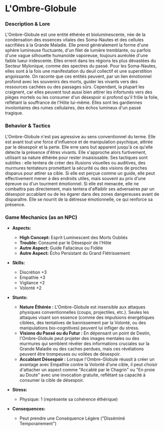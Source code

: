 # L'Ombre-Globule

### Description & Lore
L'Ombre-Globule est une entité éthérée et bioluminescente, née de la condensation des essences vitales des Soma-Nautes et des cellules sacrifiées à la Grande Maladie. Elle prend généralement la forme d'une sphère lumineuse fluctuante, d'un filet de lumière tremblante, ou parfois d'une vague silhouette humanoïde vaporeuse, toujours auréolée d'une faible lueur iridescente. Elles errent dans les régions les plus dévastées du Secteur Mylonique, comme des spectres du passé. Pour les Soma-Nautes, elles sont à la fois une manifestation du deuil collectif et une superstition angoissante. On raconte que ces entités peuvent, par un lien émotionnel profond avec les souvenirs des morts, guider les vivants vers des ressources cachées ou des passages sûrs. Cependant, la plupart les craignent, car elles peuvent tout aussi bien attirer les infortunés vers des pièges mortels ou les consumer d'un désespoir si profond qu'il frôle la folie, reflétant la souffrance de l'Hôte lui-même. Elles sont les gardiennes involontaires des ruines cellulaires, des échos lumineux d'un passé tragique.

### Behavior & Tactics
L'Ombre-Globule n'est pas agressive au sens conventionnel du terme. Elle est avant tout une force d'influence et de manipulation psychique, attirée par le désespoir et la perte. Elle erre sans but apparent jusqu'à ce qu'elle détecte la présence d'êtres vivants. Elle s'approche alors furtivement, utilisant sa nature éthérée pour rester insaisissable. Ses tactiques sont subtiles : elle tentera de créer des illusions visuelles ou auditives, des murmures tentateurs promettant la sécurité ou des visions de proches disparus pour attirer sa cible. Si elle est perçue comme un guide, elle peut effectivement mener à des endroits utiles, mais souvent au prix d'une épreuve ou d'un tourment émotionnel. Si elle est menacée, elle ne combattra pas directement, mais tentera d'affaiblir ses adversaires par un désespoir accablant ou de les égarer dans des zones dangereuses avant de disparaître. Elle se nourrit de la détresse émotionnelle, ce qui renforce sa présence.

### Game Mechanics (as an NPC)

*   **Aspects:**
    *   **High Concept:** Esprit Luminescent des Morts Oubliés
    *   **Trouble:** Consumé par le Désespoir de l'Hôte
    *   **Autre Aspect:** Guide Fallacieux ou Fidèle
    *   **Autre Aspect:** Écho Persistant du Grand Flétrissement

*   **Skills:**
    *   Discrétion +3
    *   Empathie +3
    *   Vigilance +2
    *   Volonté +2

*   **Stunts:**
    *   **Nature Éthérée :** L'Ombre-Globule est insensible aux attaques physiques conventionnelles (coups, projectiles, etc.). Seules les attaques visant son essence (comme des impulsions énergétiques ciblées, des tentatives de bannissement par la Volonté, ou des manipulations bio-cognitives) peuvent lui infliger du stress.
    *   **Visions du Passé ou du Futur :** En dépensant un point de Destin, l'Ombre-Globule peut projeter des images mentales ou des murmures qui semblent révéler des informations cruciales sur la Grande Maladie ou des caches perdues, mais ces révélations peuvent être trompeuses ou voilées de désespoir.
    *   **Accablant Désespoir :** Lorsque l'Ombre-Globule réussit à créer un avantage avec Empathie contre la Volonté d'une cible, il peut choisir d'attacher un aspect comme "Accablé par le Chagrin" ou "En proie au Doute" avec une invocation gratuite, reflétant sa capacité à consumer la cible de désespoir.

*   **Stress:**
    *   Physique: 1 (représente sa cohérence éthérique)

*   **Consequences:**
    *   Peut prendre une Conséquence Légère ("Disséminé Temporairement")